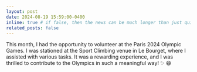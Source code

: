 ```yaml
---
layout: post
date: 2024-08-19 15:59:00-0400
inline: true # if false, then the news can be much longer than just quick inline posts, in this case, it needs to add an title property. In fact, they can have all the features available for the standard blog posts.
related_posts: false
---
```


This month, I had the opportunity to volunteer at the Paris 2024 Olympic Games. I was stationed at the Sport Climbing venue in Le Bourget, where I assisted with various tasks. It was a rewarding experience, and I was thrilled to contribute to the Olympics in such a meaningful way! :sparkles: :smile: